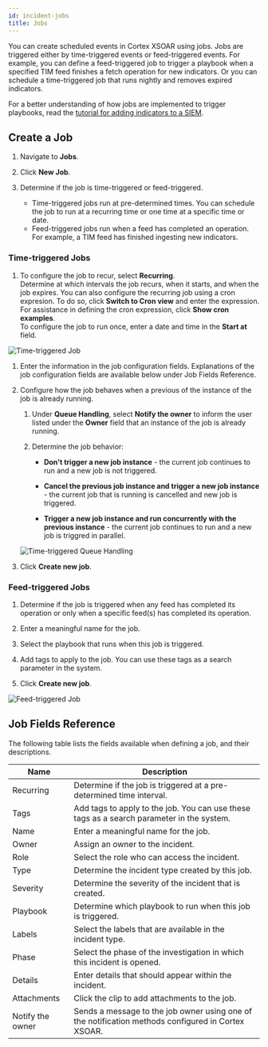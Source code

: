 ```yaml
---
id: incident-jobs
title: Jobs
---
```

You can create scheduled events in Cortex XSOAR using jobs. Jobs are triggered either by time-triggered events or feed-triggered events. For example, you can define a feed-triggered job to trigger a playbook when a specified TIM feed finishes a fetch operation for new indicators. Or you can schedule a time-triggered job that runs nightly and removes expired indicators.

For a better understanding of how jobs are implemented to trigger playbooks, read the [tutorial for adding indicators to a SIEM](https://xsoar.pan.dev/docs/reference/articles/tim-edl).

## Create a Job

1. Navigate to **Jobs**.

1. Click **New Job**.

1. Determine if the job is time-triggered or feed-triggered. 
	* Time-triggered jobs run at pre-determined times. You can schedule the job to run at a recurring time or one time at a specific time or date. 
	* Feed-triggered jobs run when a feed has completed an operation. For example, a TIM feed has finished ingesting new indicators.

### Time-triggered Jobs
1. To configure the job to recur, select **Recurring**. <br/> Determine at which intervals the job recurs, when it starts, and when the job expires. 
You can also configure the recurring job using a cron expresion. To do so, click **Switch to Cron view** and enter the expression. For assistance in defining the cron expression, click **Show cron examples**. <br/> To configure the job to run once, enter a date and time in the **Start at** field.

![Time-triggered Job](../doc_imgs/incidents/Jobs_Time-Triggered_Basic.png)

1. Enter the information in the job configuration fields. Explanations of the job configuration fields are available below under Job Fields Reference.

1. Configure how the job behaves when a previous of the instance of the job is already running. 
	1. Under **Queue Handling**, select **Notify the owner** to inform the user listed under the **Owner** field that an instance of the job is already running.

	1. Determine the job behavior:
		* **Don't trigger a new job instance** - the current job continues to run and a new job is not triggered.

		* **Cancel the previous job instance and trigger a new job instance** - the current job that is running is cancelled and new job is triggered.

		* **Trigger a new job instance and run concurrently with the previous instance** - the current job continues to run and a new job is triggred in parallel. 

	![Time-triggered Queue Handling](../doc_imgs/incidents/Jobs_Time-Triggered_Queue-handling.png)	

1. Click **Create new job**. 


### Feed-triggered Jobs

1. Determine if the job is triggered when any feed has completed its operation or only when a specific feed(s) has completed its operation.

1. Enter a meaningful name for the job.

1. Select the playbook that runs when this job is triggered.

1. Add tags to apply to the job. You can use these tags as a search parameter in the system.

1. Click **Create new job**. 

![Feed-triggered Job](../doc_imgs/incidents/Jobs_Feed-Triggered.png)

## Job Fields Reference

The following table lists the fields available when defining a job, and their descriptions.

| Name | Description | 
| ------ | ------ |
| Recurring | Determine if the job is triggered at a pre-determined time interval. |
| Tags | Add tags to apply to the job. You can use these tags as a search parameter in the system. |
| Name | Enter a meaningful name for the job. |
| Owner | Assign an owner to the incident. |
| Role | Select the role who can access the incident. |
| Type | Determine the incident type created by this job. |
| Severity | Determine the severity of the incident that is created. |
| Playbook | Determine which playbook to run when this job is triggered. |
| Labels | Select the labels that are available in the incident type. |
| Phase | Select the phase of the investigation in which this incident is opened. |
| Details | Enter details that should appear within the incident. |
| Attachments | Click the clip to add attachments to the job. |
| Notify the owner | Sends a message to the job owner using one of the notification methods configured in Cortex XSOAR. |
